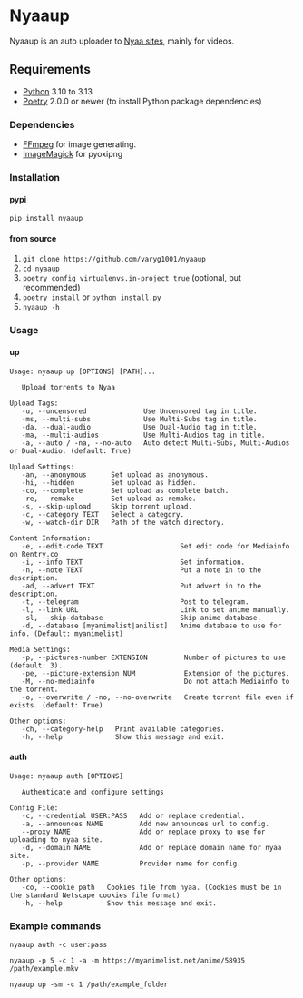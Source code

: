 # Nyaaup

Nyaaup is an auto uploader to [Nyaa sites](https://github.com/nyaadevs/nyaa), mainly for videos.

## Requirements

- [Python](https://python.org/) 3.10 to 3.13
- [Poetry](https://python-poetry.org/) 2.0.0 or newer (to install Python package dependencies)

### Dependencies

- [FFmpeg](https://ffmpeg.org/) for image generating.
- [ImageMagick](https://imagemagick.org/script/download.php) for pyoxipng

### Installation

#### pypi

```shell
pip install nyaaup
```

#### from source

1. `git clone https://github.com/varyg1001/nyaaup`
2. `cd nyaaup`
3. `poetry config virtualenvs.in-project true` (optional, but recommended)
4. `poetry install` or `python install.py`
5. `nyaaup -h`

### Usage

#### up

```
Usage: nyaaup up [OPTIONS] [PATH]...

   Upload torrents to Nyaa

Upload Tags:
   -u, --uncensored              Use Uncensored tag in title.
   -ms, --multi-subs             Use Multi-Subs tag in title.
   -da, --dual-audio             Use Dual-Audio tag in title.
   -ma, --multi-audios           Use Multi-Audios tag in title.
   -a, --auto / -na, --no-auto   Auto detect Multi-Subs, Multi-Audios or Dual-Audio. (default: True)

Upload Settings:
   -an, --anonymous      Set upload as anonymous.
   -hi, --hidden         Set upload as hidden.
   -co, --complete       Set upload as complete batch.
   -re, --remake         Set upload as remake.
   -s, --skip-upload     Skip torrent upload.
   -c, --category TEXT   Select a category.
   -w, --watch-dir DIR   Path of the watch directory.

Content Information:
   -e, --edit-code TEXT                   Set edit code for Mediainfo on Rentry.co
   -i, --info TEXT                        Set information.
   -n, --note TEXT                        Put a note in to the description.
   -ad, --advert TEXT                     Put advert in to the description.
   -t, --telegram                         Post to telegram.
   -l, --link URL                         Link to set anime manually.
   -sl, --skip-database                   Skip anime database.
   -d, --database [myanimelist|anilist]   Anime database to use for info. (Default: myanimelist)

Media Settings:
   -p, --pictures-number EXTENSION         Number of pictures to use (default: 3).
   -pe, --picture-extension NUM            Extension of the pictures.
   -M, --no-mediainfo                      Do not attach Mediainfo to the torrent.
   -o, --overwrite / -no, --no-overwrite   Create torrent file even if exists. (default: True)

Other options:
   -ch, --category-help   Print available categories.
   -h, --help             Show this message and exit.
```

#### auth

```
Usage: nyaaup auth [OPTIONS]

   Authenticate and configure settings

Config File:
   -c, --credential USER:PASS   Add or replace credential.
   -a, --announces NAME         Add new announces url to config.
   --proxy NAME                 Add or replace proxy to use for uploading to nyaa site.
   -d, --domain NAME            Add or replace domain name for nyaa site.
   -p, --provider NAME          Provider name for config.

Other options:
   -co, --cookie path   Cookies file from nyaa. (Cookies must be in the standard Netscape cookies file format)
   -h, --help           Show this message and exit.
```

### Example commands

```shell
nyaaup auth -c user:pass
```

```shell
nyaaup -p 5 -c 1 -a -m https://myanimelist.net/anime/58935 /path/example.mkv
```

```shell
nyaaup up -sm -c 1 /path/example_folder
```
